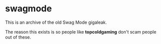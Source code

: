 # swagmode
This is an archive of the old Swag Mode gigaleak.

The reason this exists is so people like **topcoldgaming** don't scam people out of these.
